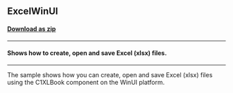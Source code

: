 ## ExcelWinUI
#### [Download as zip](https://grapecity.github.io/DownGit/#/home?url=https://github.com/GrapeCity/ComponentOne-Service-Components-Samples/tree/master/Excel/WinUI/ExcelWinUI)
____
#### Shows how to create, open and save Excel (xlsx) files.
____
The sample shows how you can create, open and save Excel (xlsx) files using the C1XLBook component on the WinUI platform.
